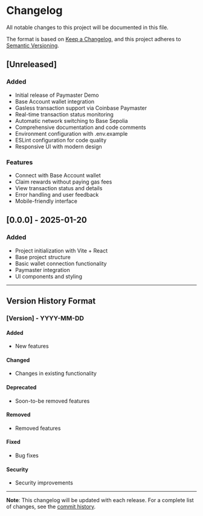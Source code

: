# Changelog

All notable changes to this project will be documented in this file.

The format is based on [Keep a Changelog](https://keepachangelog.com/en/1.0.0/),
and this project adheres to [Semantic Versioning](https://semver.org/spec/v2.0.0.html).

## [Unreleased]

### Added
- Initial release of Paymaster Demo
- Base Account wallet integration
- Gasless transaction support via Coinbase Paymaster
- Real-time transaction status monitoring
- Automatic network switching to Base Sepolia
- Comprehensive documentation and code comments
- Environment configuration with .env.example
- ESLint configuration for code quality
- Responsive UI with modern design

### Features
- Connect with Base Account wallet
- Claim rewards without paying gas fees
- View transaction status and details
- Error handling and user feedback
- Mobile-friendly interface

## [0.0.0] - 2025-01-20

### Added
- Project initialization with Vite + React
- Base project structure
- Basic wallet connection functionality
- Paymaster integration
- UI components and styling

---

## Version History Format

### [Version] - YYYY-MM-DD

#### Added
- New features

#### Changed
- Changes in existing functionality

#### Deprecated
- Soon-to-be removed features

#### Removed
- Removed features

#### Fixed
- Bug fixes

#### Security
- Security improvements

---

**Note**: This changelog will be updated with each release. For a complete list of changes, see the [commit history](https://github.com/YOUR_USERNAME/paymaster-demo/commits/main).
